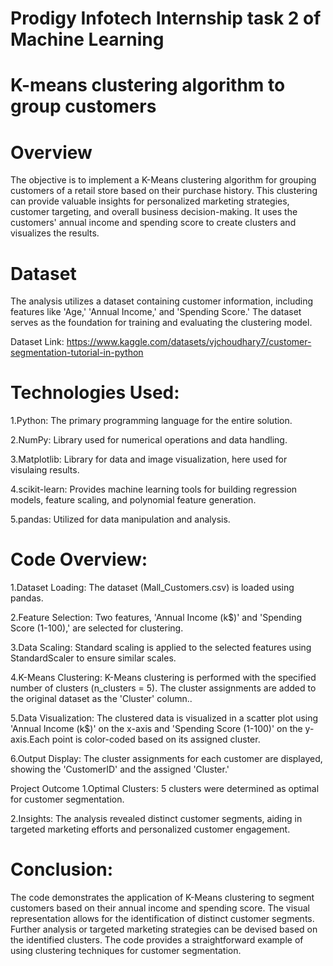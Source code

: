 # Prodigy Infotech Internship task 2 of Machine Learning
# K-means clustering algorithm to group customers
# Overview
The objective is to implement a K-Means clustering algorithm for grouping customers of a retail store based on their purchase history. This clustering can provide valuable insights for personalized marketing strategies, customer targeting, and overall business decision-making. It uses the customers' annual income and spending score to create clusters and visualizes the results.

# Dataset
The analysis utilizes a dataset containing customer information, including features like 'Age,' 'Annual Income,' and 'Spending Score.' The dataset serves as the foundation for training and evaluating the clustering model.

Dataset Link: https://www.kaggle.com/datasets/vjchoudhary7/customer-segmentation-tutorial-in-python

# Technologies Used:
1.Python: The primary programming language for the entire solution.

2.NumPy: Library used for numerical operations and data handling.

3.Matplotlib: Library for data and image visualization, here used for visulaing results.

4.scikit-learn: Provides machine learning tools for building regression models, feature scaling, and polynomial feature generation.

5.pandas: Utilized for data manipulation and analysis.

# Code Overview:
1.Dataset Loading: The dataset (Mall_Customers.csv) is loaded using pandas.

2.Feature Selection: Two features, 'Annual Income (k$)' and 'Spending Score (1-100),' are selected for clustering.

3.Data Scaling: Standard scaling is applied to the selected features using StandardScaler to ensure similar scales.

4.K-Means Clustering: K-Means clustering is performed with the specified number of clusters (n_clusters = 5). The cluster assignments are added to the original dataset as the 'Cluster' column..

5.Data Visualization: The clustered data is visualized in a scatter plot using 'Annual Income (k$)' on the x-axis and 'Spending Score (1-100)' on the y-axis.Each point is color-coded based on its assigned cluster.

6.Output Display: The cluster assignments for each customer are displayed, showing the 'CustomerID' and the assigned 'Cluster.'

Project Outcome
1.Optimal Clusters: 5 clusters were determined as optimal for customer segmentation.

2.Insights: The analysis revealed distinct customer segments, aiding in targeted marketing efforts and personalized customer engagement.

# Conclusion:
The code demonstrates the application of K-Means clustering to segment customers based on their annual income and spending score. The visual representation allows for the identification of distinct customer segments. Further analysis or targeted marketing strategies can be devised based on the identified clusters. The code provides a straightforward example of using clustering techniques for customer segmentation.
